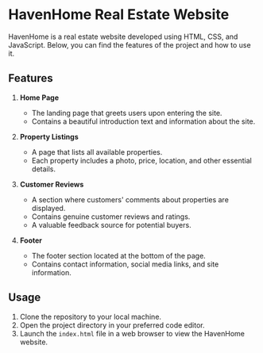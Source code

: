 # HavenHome Real Estate Website

HavenHome is a real estate website developed using HTML, CSS, and JavaScript. Below, you can find the features of the project and how to use it.

## Features

1. **Home Page**
   - The landing page that greets users upon entering the site.
   - Contains a beautiful introduction text and information about the site.

2. **Property Listings**
   - A page that lists all available properties.
   - Each property includes a photo, price, location, and other essential details.

3. **Customer Reviews**
   - A section where customers' comments about properties are displayed.
   - Contains genuine customer reviews and ratings.
   - A valuable feedback source for potential buyers.

4. **Footer**
   - The footer section located at the bottom of the page.
   - Contains contact information, social media links, and site information.

## Usage
1. Clone the repository to your local machine.
2. Open the project directory in your preferred code editor.
3. Launch the `index.html` file in a web browser to view the HavenHome website.